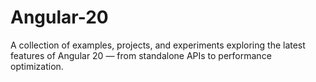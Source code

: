 # Angular-20
A collection of examples, projects, and experiments exploring the latest features of Angular 20 — from standalone APIs to performance optimization.
